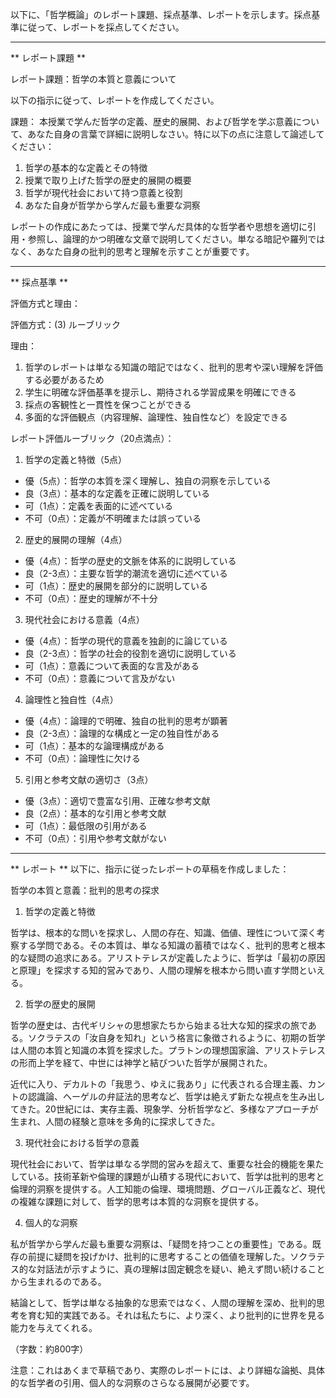 以下に、「哲学概論」のレポート課題、採点基準、レポートを示します。採点基準に従って、レポートを採点してください。

---------------------------------------
** レポート課題 **

レポート課題：哲学の本質と意義について

以下の指示に従って、レポートを作成してください。

課題：
本授業で学んだ哲学の定義、歴史的展開、および哲学を学ぶ意義について、あなた自身の言葉で詳細に説明しなさい。特に以下の点に注意して論述してください：

1. 哲学の基本的な定義とその特徴
2. 授業で取り上げた哲学の歴史的展開の概要
3. 哲学が現代社会において持つ意義と役割
4. あなた自身が哲学から学んだ最も重要な洞察

レポートの作成にあたっては、授業で学んだ具体的な哲学者や思想を適切に引用・参照し、論理的かつ明確な文章で説明してください。単なる暗記や羅列ではなく、あなた自身の批判的思考と理解を示すことが重要です。

---------------------------------------
** 採点基準 **

評価方式と理由：

評価方式：(3) ルーブリック

理由：
1. 哲学のレポートは単なる知識の暗記ではなく、批判的思考や深い理解を評価する必要があるため
2. 学生に明確な評価基準を提示し、期待される学習成果を明確にできる
3. 採点の客観性と一貫性を保つことができる
4. 多面的な評価観点（内容理解、論理性、独自性など）を設定できる

レポート評価ルーブリック（20点満点）：

1. 哲学の定義と特徴（5点）
- 優（5点）：哲学の本質を深く理解し、独自の洞察を示している
- 良（3点）：基本的な定義を正確に説明している
- 可（1点）：定義を表面的に述べている
- 不可（0点）：定義が不明確または誤っている

2. 歴史的展開の理解（4点）
- 優（4点）：哲学の歴史的文脈を体系的に説明している
- 良（2-3点）：主要な哲学的潮流を適切に述べている
- 可（1点）：歴史的展開を部分的に説明している
- 不可（0点）：歴史的理解が不十分

3. 現代社会における意義（4点）
- 優（4点）：哲学の現代的意義を独創的に論じている
- 良（2-3点）：哲学の社会的役割を適切に説明している
- 可（1点）：意義について表面的な言及がある
- 不可（0点）：意義について言及がない

4. 論理性と独自性（4点）
- 優（4点）：論理的で明確、独自の批判的思考が顕著
- 良（2-3点）：論理的な構成と一定の独自性がある
- 可（1点）：基本的な論理構成がある
- 不可（0点）：論理性に欠ける

5. 引用と参考文献の適切さ（3点）
- 優（3点）：適切で豊富な引用、正確な参考文献
- 良（2点）：基本的な引用と参考文献
- 可（1点）：最低限の引用がある
- 不可（0点）：引用や参考文献がない

---------------------------------------
** レポート **
以下に、指示に従ったレポートの草稿を作成しました：

哲学の本質と意義：批判的思考の探求

1. 哲学の定義と特徴

哲学は、根本的な問いを探求し、人間の存在、知識、価値、理性について深く考察する学問である。その本質は、単なる知識の蓄積ではなく、批判的思考と根本的な疑問の追求にある。アリストテレスが定義したように、哲学は「最初の原因と原理」を探求する知的営みであり、人間の理解を根本から問い直す学問といえる。

2. 哲学の歴史的展開

哲学の歴史は、古代ギリシャの思想家たちから始まる壮大な知的探求の旅である。ソクラテスの「汝自身を知れ」という格言に象徴されるように、初期の哲学は人間の本質と知識の本質を探求した。プラトンの理想国家論、アリストテレスの形而上学を経て、中世には神学と結びついた哲学が展開された。

近代に入り、デカルトの「我思う、ゆえに我あり」に代表される合理主義、カントの認識論、ヘーゲルの弁証法的思考など、哲学は絶えず新たな視点を生み出してきた。20世紀には、実存主義、現象学、分析哲学など、多様なアプローチが生まれ、人間の経験と意味を多角的に探求してきた。

3. 現代社会における哲学の意義

現代社会において、哲学は単なる学問的営みを超えて、重要な社会的機能を果たしている。技術革新や倫理的課題が山積する現代において、哲学は批判的思考と倫理的洞察を提供する。人工知能の倫理、環境問題、グローバル正義など、現代の複雑な課題に対して、哲学的思考は本質的な洞察を提供する。

4. 個人的な洞察

私が哲学から学んだ最も重要な洞察は、「疑問を持つことの重要性」である。既存の前提に疑問を投げかけ、批判的に思考することの価値を理解した。ソクラテス的な対話法が示すように、真の理解は固定観念を疑い、絶えず問い続けることから生まれるのである。

結論として、哲学は単なる抽象的な思索ではなく、人間の理解を深め、批判的思考を育む知的実践である。それは私たちに、より深く、より批判的に世界を見る能力を与えてくれる。

（字数：約800字）

注意：これはあくまで草稿であり、実際のレポートには、より詳細な論拠、具体的な哲学者の引用、個人的な洞察のさらなる展開が必要です。

